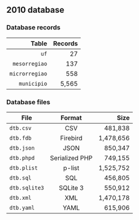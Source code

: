 ## 2010 database

### Database records

|          Table | Records |
| --------------:| -------:|
|           `uf` |      27 |
|  `mesorregiao` |     137 |
| `microrregiao` |     558 |
|    `municipio` |   5,565 |

### Database files

| File          | Format         |      Size |
| ------------- |:--------------:| ---------:|
| `dtb.csv`     | CSV            |   481,838 |
| `dtb.fdb`     | Firebird       | 1,478,656 |
| `dtb.json`    | JSON           |   850,347 |
| `dtb.phpd`    | Serialized PHP |   749,155 |
| `dtb.plist`   | p-list         | 1,525,752 |
| `dtb.sql`     | SQL            |   456,805 |
| `dtb.sqlite3` | SQLite 3       |   550,912 |
| `dtb.xml`     | XML            | 1,470,178 |
| `dtb.yaml`    | YAML           |   615,906 |
